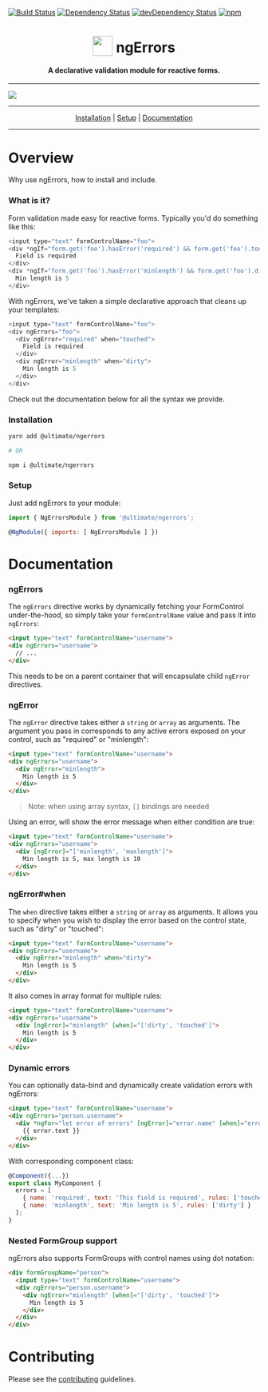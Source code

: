 [![Build Status][circle-badge]][circle-badge-url]
[![Dependency Status][david-badge]][david-badge-url]
[![devDependency Status][david-dev-badge]][david-dev-badge-url]
[![npm][npm-badge]][npm-badge-url]

<h1 align="center">
<img width="40" valign="bottom" src="https://angular.io/resources/images/logos/angular2/angular.svg">
ngErrors
</h1>
<h4 align="center">A declarative validation module for reactive forms.</h4>

---

<a href="https://ultimateangular.com" target="_blank"><img src="https://ultimateangular.com/assets/img/banner.jpg"></a>

---

<div align="center" markdown="1">
<a href="#installation">Installation</a> |
<a href="#setup">Setup</a> |
<a href="#documentation">Documentation</a>
</div>

---

# Overview

Why use ngErrors, how to install and include.

### What is it?

Form validation made easy for reactive forms. Typically you'd do something like this:

```js
<input type="text" formControlName="foo">
<div *ngIf="form.get('foo').hasError('required') && form.get('foo').touched">
  Field is required
</div>
<div *ngIf="form.get('foo').hasError('minlength') && form.get('foo').dirty">
  Min length is 5
</div>
```

With ngErrors, we've taken a simple declarative approach that cleans up your templates:

```js
<input type="text" formControlName="foo">
<div ngErrors="foo">
  <div ngError="required" when="touched">
    Field is required
  </div>
  <div ngError="minlength" when="dirty">
    Min length is 5
  </div>
</div>
```

Check out the documentation below for all the syntax we provide.

### Installation

```bash
yarn add @ultimate/ngerrors

# OR

npm i @ultimate/ngerrors
```

### Setup

Just add ngErrors to your module:

```js
import { NgErrorsModule } from '@ultimate/ngerrors';

@NgModule({ imports: [ NgErrorsModule ] })
```

# Documentation

### ngErrors

The `ngErrors` directive works by dynamically fetching your FormControl under-the-hood, so simply take your `formControlName` value and pass it into `ngErrors`:

```html
<input type="text" formControlName="username">
<div ngErrors="username">
  // ...
</div>
```

This needs to be on a parent container that will encapsulate child `ngError` directives.

### ngError

The `ngError` directive takes either a `string` or `array` as arguments. The argument you pass in corresponds to any active errors exposed on your control, such as "required" or "minlength":

```html
<input type="text" formControlName="username">
<div ngErrors="username">
  <div ngError="minlength">
    Min length is 5
  </div>
</div>
```

> Note: when using array syntax, `[]` bindings are needed

Using an error, will show the error message when either condition are true:

```html
<input type="text" formControlName="username">
<div ngErrors="username">
  <div [ngError]="['minlength', 'maxlength']">
    Min length is 5, max length is 10
  </div>
</div>
```

### ngError#when

The `when` directive takes either a `string` or `array` as arguments. It allows you to specify when you wish to display the error based on the control state, such as "dirty" or "touched":

```html
<input type="text" formControlName="username">
<div ngErrors="username">
  <div ngError="minlength" when="dirty">
    Min length is 5
  </div>
</div>
```

It also comes in array format for multiple rules:

```html
<input type="text" formControlName="username">
<div ngErrors="username">
  <div [ngError]="minlength" [when]="['dirty', 'touched']">
    Min length is 5
  </div>
</div>
```

### Dynamic errors

You can optionally data-bind and dynamically create validation errors with ngErrors:

```html
<input type="text" formControlName="username">
<div ngErrors="person.username">
  <div *ngFor="let error of errors" [ngError]="error.name" [when]="error.rules">
    {{ error.text }}
  </div>
</div>
```

With corresponding component class:

```js
@Component({...})
export class MyComponent {
  errors = [
    { name: 'required', text: 'This field is required', rules: ['touched', 'dirty'] },
    { name: 'minlength', text: 'Min length is 5', rules: ['dirty'] }
  ];
}
```

### Nested FormGroup support

ngErrors also supports FormGroups with control names using dot notation:

```html
<div formGroupName="person">
  <input type="text" formControlName="username">
  <div ngErrors="person.username">
    <div ngError="minlength" [when]="['dirty', 'touched']">
      Min length is 5
    </div>
  </div>
</div>
```

[circle-badge]: https://circleci.com/gh/UltimateAngular/ngerrors.svg?style=shield
[circle-badge-url]: https://circleci.com/gh/UltimateAngular/ngerrors
[david-badge]: https://david-dm.org/UltimateAngular/ngerrors.svg
[david-badge-url]: https://david-dm.org/UltimateAngular/ngerrors
[david-dev-badge]: https://david-dm.org/UltimateAngular/ngerrors/dev-status.svg
[david-dev-badge-url]: https://david-dm.org/UltimateAngular/ngerrors?type=dev
[npm-badge]: https://img.shields.io/npm/v/@ultimate/ngerrors.svg
[npm-badge-url]: https://www.npmjs.com/package/@ultimate/ngerrors

# Contributing

Please see the [contributing](CONTRIBUTING.md) guidelines.
